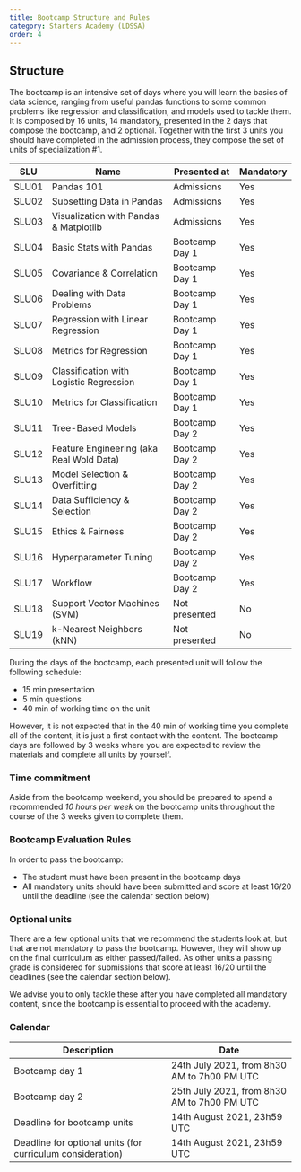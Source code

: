 ```yaml
---
title: Bootcamp Structure and Rules
category: Starters Academy (LDSSA)
order: 4
---
```



## Structure 

The bootcamp is an intensive set of days where you will learn the basics of data 
science, ranging from useful pandas functions to some common problems like 
regression and classification, and models used to tackle them. It is composed
by 16 units, 14 mandatory, presented in the 2 days that compose the bootcamp, and 2
optional. Together with the first 3 units you should have completed in the admission
process, they compose the set of units of specialization #1. 

| SLU   | Name                                     |  Presented at   | Mandatory |
|-------|------------------------------------------|-----------------|-----------|
| SLU01 | Pandas 101                               | Admissions      |  Yes      |
| SLU02 | Subsetting Data in Pandas                | Admissions      |  Yes      |
| SLU03 | Visualization with Pandas & Matplotlib   | Admissions      |  Yes      |
| SLU04 | Basic Stats with Pandas                  | Bootcamp Day 1  |  Yes      |
| SLU05 | Covariance & Correlation                 | Bootcamp Day 1  |  Yes      |
| SLU06 | Dealing with Data Problems               | Bootcamp Day 1  |  Yes      |
| SLU07 | Regression with Linear Regression        | Bootcamp Day 1  |  Yes      |
| SLU08 | Metrics for Regression                   | Bootcamp Day 1  |  Yes      |
| SLU09 | Classification with Logistic Regression  | Bootcamp Day 1  |  Yes      |
| SLU10 | Metrics for Classification               | Bootcamp Day 1  |  Yes      |
| SLU11 | Tree-Based Models                        | Bootcamp Day 2  |  Yes      |
| SLU12 | Feature Engineering (aka Real Wold Data) | Bootcamp Day 2  |  Yes      |
| SLU13 | Model Selection & Overfitting            | Bootcamp Day 2  |  Yes      |
| SLU14 | Data Sufficiency & Selection             | Bootcamp Day 2  |  Yes      |
| SLU15 | Ethics & Fairness                        | Bootcamp Day 2  |  Yes      |
| SLU16 | Hyperparameter Tuning                    | Bootcamp Day 2  |  Yes      |
| SLU17 | Workflow                                 | Bootcamp Day 2  |  Yes      |
| SLU18 | Support Vector Machines (SVM)            | Not presented   |  No       |
| SLU19 | k-Nearest Neighbors (kNN)                | Not presented   |  No       |

During the days of the bootcamp, each presented unit will follow the following schedule:

- 15 min presentation
- 5 min questions
- 40 min of working time on the unit

However, it is not expected that in the 40 min of working time you complete all of the content, 
it is just a first contact with the content. The bootcamp days are followed by 3 weeks where
you are expected to review the materials and complete all units by yourself.



### Time commitment

Aside from the bootcamp weekend, you should be prepared to spend a recommended *10 hours per week* 
on the bootcamp units throughout the course of the 3 weeks given to complete them.


### Bootcamp Evaluation Rules

In order to pass the bootcamp:

* The student must have been present in the bootcamp days
* All mandatory units should have been submitted and score at least 16/20 until the deadline (see the calendar section below)


### Optional units

There are a few optional units that we recommend the students look at, but that are not mandatory to 
pass the bootcamp. However, they will show up on the final curriculum as either passed/failed. As other
units a passing grade is considered for submissions that score at least 16/20 until the deadlines 
(see the calendar section below).

We advise you to only tackle these after you have completed all mandatory content, since the bootcamp
is essential to proceed with the academy. 


### Calendar

| Description |  Date | 
|-------------|-------------|
| Bootcamp day 1 |  24th July 2021, from 8h30 AM to 7h00 PM UTC | 
| Bootcamp day 2 |  25th July 2021, from 8h30 AM to 7h00 PM UTC |
| Deadline for bootcamp units |  14th August 2021, 23h59 UTC |
| Deadline for optional units (for curriculum consideration) |  14th August 2021, 23h59 UTC | 
